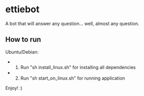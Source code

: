 # ettiebot
A bot that will answer any question... well, almost any question.
## How to run
Ubuntu/Debian:
- 1. Run "sh install_linux.sh" for installing all dependencies
- 2. Run "sh start_on_linux.sh" for running application

Enjoy! :)